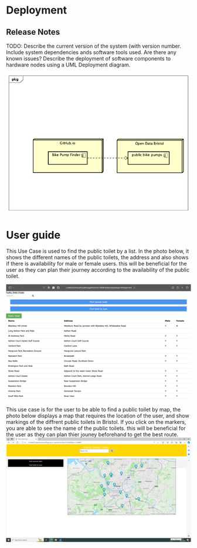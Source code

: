 # Deployment

## Release Notes
TODO: Describe the current version of the system (with version number. Include system dependencies ands software tools used.
Are there any known issues? 
Describe the deployment of software components to hardware nodes using a UML Deployment diagram.

![Insert Deployment diagram here](images/deployment.png)

# User guide
This Use Case is used to find the public toilet by a list. In the photo below, it shows the different names of the public toilets, the address and also shows if there is availability for male or female users. this will be beneficial for the user as they can plan their journey according to the availability of the public toilet. 

![Insert screenshots here](images/list.png)

This use case is for the user to be able to find a public toilet by map, the photo below displays a map that requires the location of the user, and show markings of the diffrent public toilets in Bristol. If you click on the markers, you are able to see the name of the public toilets. this will be beneficial for the user as they can plan thier jouney beforehand to get the best route.
![Insert screenshots here](images/map.png)
